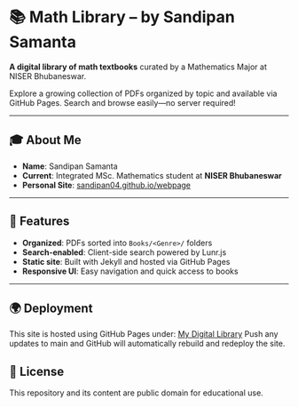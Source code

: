 # 📚 Math Library – by Sandipan Samanta

**A digital library of math textbooks** curated by a Mathematics Major at NISER Bhubaneswar.

Explore a growing collection of PDFs organized by topic and available via GitHub Pages. Search and browse easily—no server required!

---

## 🎓 About Me

- **Name**: Sandipan Samanta
- **Current**: Integrated MSc. Mathematics student at **NISER Bhubaneswar**
- **Personal Site**: [sandipan04.github.io/webpage](https://sandipan04.github.io/webpage/)

---

## 🚀 Features

- **Organized**: PDFs sorted into `Books/<Genre>/` folders
- **Search-enabled**: Client-side search powered by Lunr.js
- **Static site**: Built with Jekyll and hosted via GitHub Pages
- **Responsive UI**: Easy navigation and quick access to books

---

## 🌍 Deployment

This site is hosted using GitHub Pages under:
[My Digital Library](https://sandipan04.github.io/MyLibrary/)
Push any updates to main and GitHub will automatically rebuild and redeploy the site.

## 📄 License
This repository and its content are public domain for educational use.
